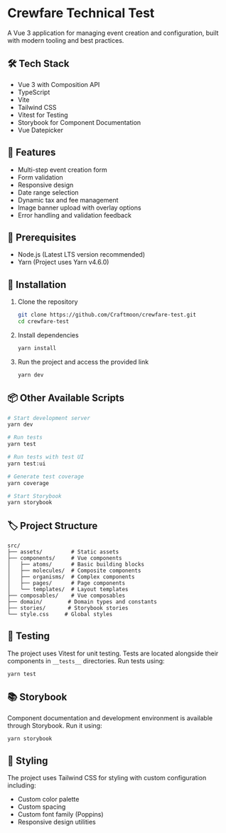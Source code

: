 # Crewfare Technical Test

A Vue 3 application for managing event creation and configuration, built with modern tooling and best practices.

## 🛠 Tech Stack

- Vue 3 with Composition API
- TypeScript
- Vite
- Tailwind CSS
- Vitest for Testing
- Storybook for Component Documentation
- Vue Datepicker

## 🚀 Features

- Multi-step event creation form
- Form validation
- Responsive design
- Date range selection
- Dynamic tax and fee management
- Image banner upload with overlay options
- Error handling and validation feedback

## 👋 Prerequisites

- Node.js (Latest LTS version recommended)
- Yarn (Project uses Yarn v4.6.0)

## 🔧 Installation

1. Clone the repository

   ```bash
   git clone https://github.com/Craftmoon/crewfare-test.git
   cd crewfare-test
   ```

2. Install dependencies
   ```bash
   yarn install
   ```
3. Run the project and access the provided link
   ```bash
   yarn dev
   ```

## 📦 Other Available Scripts

```bash
# Start development server
yarn dev

# Run tests
yarn test

# Run tests with test UI
yarn test:ui

# Generate test coverage
yarn coverage

# Start Storybook
yarn storybook

```

## 🏷 Project Structure

```
src/
├── assets/         # Static assets
├── components/     # Vue components
│   ├── atoms/      # Basic building blocks
│   ├── molecules/  # Composite components
│   ├── organisms/  # Complex components
│   ├── pages/      # Page components
│   └── templates/  # Layout templates
├── composables/    # Vue composables
├── domain/        # Domain types and constants
├── stories/       # Storybook stories
└── style.css     # Global styles
```

## 🧪 Testing

The project uses Vitest for unit testing. Tests are located alongside their components in `__tests__` directories. Run tests using:

```bash
yarn test
```

## 📚 Storybook

Component documentation and development environment is available through Storybook. Run it using:

```bash
yarn storybook
```

## 🎨 Styling

The project uses Tailwind CSS for styling with custom configuration including:

- Custom color palette
- Custom spacing
- Custom font family (Poppins)
- Responsive design utilities

